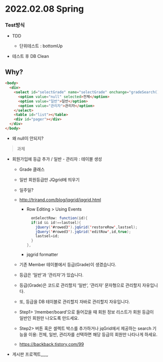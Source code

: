 # 2022.02.08 Spring

### Test방식

- TDD

  - 단위테스트 : bottomUp

- 테스트 후 DB Clean

## Why?

```html
<body>
  <div>
    <select id="selectGrade" name="selectGrade" onchange="gradeSearch()">
      <option value="null" selected>전체</option>
      <option value="일반">일반</option>
      <option value="관리자">관리자</option>
    </select>
    <table id="list"></table>
    <div id="pager"></div>
  </div>
</body>
```

- 왜 null이 안되지?

> 과제

- 회원가입에 등급 추가 / 일반 - 관리자 : 테이블 생성

  - Grade 클래스
  - 일반 회원등급만 JQgrid에 띄우기
  - 일주일?
  - http://trirand.com/blog/jqgrid/jqgrid.html
    - Row Editing > Using Events
      ```java
        onSelectRow: function(id){
        if(id && id!==lastsel){
          jQuery('#rowed3').jqGrid('restoreRow',lastsel);
          jQuery('#rowed3').jqGrid('editRow',id,true);
          lastsel=id;
        }
      },
      ```
    - jqgrid formatter
  - 기존 Member 테이블에서 등급(Grade)이 생겼습니다.
  - 등급은 ‘일반’과 ‘관리자’가 있습니다.
  - 등급(Grade)은 코드로 관리할지 ‘일반‘, ‘관리자’ 문자형으로 관리할지 자유입니다.
  - 또, 등급을 DB 테이블로 관리할지 자바로 관리할지 자유입니다.
  - Step1> ‘/member/board’으로 들어갔을 때 회원 정보 리스트가 회원 등급이 일반인 회원만 나오도록 만드세요.
  - Step2> 버튼 혹은 셀렉트 박스를 추가하거나 jqGrid에서 제공하는 search 기능을 이용: 전체, 일반, 관리자를 선택하면 해당 등급의 회원만 나타나게 하세요.

  - https://backback.tistory.com/99

- 게시판 프로젝트,,,,,,
